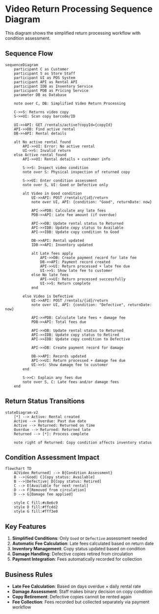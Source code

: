 # Video Return Processing Sequence Diagram

This diagram shows the simplified return processing workflow with condition assessment.

## Sequence Flow

```mermaid
sequenceDiagram
    participant C as Customer
    participant S as Store Staff
    participant UI as POS System
    participant API as Rental API
    participant IDB as Inventory Service
    participant PDB as Pricing Service
    parameter DB as Database

    note over C, DB: Simplified Video Return Processing

    C->>S: Returns video copy
    S->>UI: Scan copy barcode/ID

    UI->>API: GET /rentals/active?copyId={copyId}
    API->>DB: Find active rental
    DB->>API: Rental details

    alt No active rental found
        API->>UI: Error: No active rental
        UI->>S: Invalid return
    else Active rental found
        API->>UI: Rental details + customer info

        S->>S: Inspect video condition
        note over S: Physical inspection of returned copy

        S->>UI: Enter condition assessment
        note over S, UI: Good or Defective only

        alt Video in Good condition
            UI->>API: POST /rentals/{id}/return
            note over UI, API: {condition: "Good", returnDate: now}

            API->>PDB: Calculate any late fees
            PDB->>API: Late fee amount (if overdue)

            API->>DB: Update rental status to Returned
            API->>IDB: Update copy status to Available
            API->>IDB: Update copy condition to Good

            DB->>API: Rental updated
            IDB->>API: Inventory updated

            alt Late fees apply
                API->>DB: Create payment record for late fee
                DB->>API: Payment record created
                API->>UI: Return processed + late fee due
                UI->>S: Show late fee to customer
            else No late fees
                API->>UI: Return processed successfully
                UI->>S: Return complete
            end

        else Video is Defective
            UI->>API: POST /rentals/{id}/return
            note over UI, API: {condition: "Defective", returnDate: now}

            API->>PDB: Calculate late fees + damage fee
            PDB->>API: Total fees due

            API->>DB: Update rental status to Returned
            API->>IDB: Update copy status to Retired
            API->>IDB: Update copy condition to Defective

            API->>DB: Create payment record for damage

            DB->>API: Records updated
            API->>UI: Return processed + damage fee due
            UI->>S: Show damage fee to customer
        end

        S->>C: Explain any fees due
        note over S, C: Late fees and/or damage fees
    end
```

## Return Status Transitions

```mermaid
stateDiagram-v2
    [*] --> Active: Rental created
    Active --> Overdue: Past due date
    Active --> Returned: Returned on time
    Overdue --> Returned: Returned late
    Returned --> [*]: Process complete

    note right of Returned: Copy condition affects inventory status
```

## Condition Assessment Impact

```mermaid
flowchart TD
    A[Video Returned] --> B{Condition Assessment}
    B -->|Good| C[Copy status: Available]
    B -->|Defective| D[Copy status: Retired]
    C --> E[Available for next rental]
    D --> F[Removed from circulation]
    D --> G[Damage fee applied]

    style C fill:#c8e6c9
    style D fill:#ffcdd2
    style G fill:#fff3e0
```

## Key Features

1. **Simplified Conditions**: Only `Good` or `Defective` assessment needed
2. **Automatic Fee Calculation**: Late fees calculated based on return date
3. **Inventory Management**: Copy status updated based on condition
4. **Damage Handling**: Defective copies retired from circulation
5. **Payment Integration**: Fees automatically recorded for collection

## Business Rules

- **Late Fee Calculation**: Based on days overdue × daily rental rate
- **Damage Assessment**: Staff makes binary decision on copy condition
- **Copy Retirement**: Defective copies cannot be rented again
- **Fee Collection**: Fees recorded but collected separately via payment workflow
